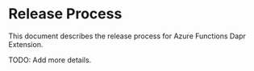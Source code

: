 # Release Process

This document describes the release process for Azure Functions Dapr Extension.

TODO: Add more details.